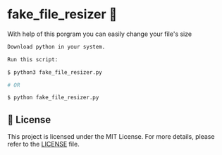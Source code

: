 # fake_file_resizer 📏

With help of this porgram you can easily change your file's size

```bash
Download python in your system.

Run this script:

$ python3 fake_file_resizer.py

# OR

$ python fake_file_resizer.py

```

## :memo: License ##

This project is licensed under the MIT License. For more details, please refer to the [LICENSE](LICENSE.md) file.
